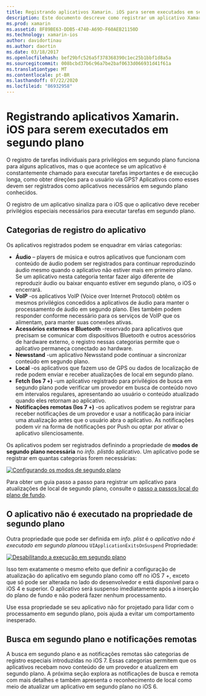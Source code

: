 ```yaml
---
title: Registrando aplicativos Xamarin. iOS para serem executados em segundo plano
description: Este documento descreve como registrar um aplicativo Xamarin. iOS para ser executado em segundo plano. Ele aborda aplicativos de áudio, aplicativos de VoIP, acessórios externos e Bluetooth e muito mais.
ms.prod: xamarin
ms.assetid: 8F89BE63-DDB5-4740-A69D-F60AEB21150D
ms.technology: xamarin-ios
author: davidortinau
ms.author: daortin
ms.date: 03/18/2017
ms.openlocfilehash: bef29bfc526a5f378368390c1ec25b1bbf1d8a5a
ms.sourcegitcommit: 008bcbd37b6c96a7be2baf0633d066931d41f61a
ms.translationtype: MT
ms.contentlocale: pt-BR
ms.lasthandoff: 07/22/2020
ms.locfileid: "86932958"
---
```

# <a name="registering-xamarinios-apps-to-run-in-the-background"></a>Registrando aplicativos Xamarin. iOS para serem executados em segundo plano

O registro de tarefas individuais para privilégios em segundo plano funciona para alguns aplicativos, mas o que acontece se um aplicativo é constantemente chamado para executar tarefas importantes e de execução longa, como obter direções para o usuário via GPS? Aplicativos como esses devem ser registrados como aplicativos necessários em segundo plano conhecidos.

O registro de um aplicativo sinaliza para o iOS que o aplicativo deve receber privilégios especiais necessários para executar tarefas em segundo plano.

## <a name="application-registration-categories"></a>Categorias de registro do aplicativo

Os aplicativos registrados podem se enquadrar em várias categorias:

- **Áudio** – players de música e outros aplicativos que funcionam com conteúdo de áudio podem ser registrados para continuar reproduzindo áudio mesmo quando o aplicativo não estiver mais em primeiro plano. Se um aplicativo nesta categoria tentar fazer algo diferente de reproduzir áudio ou baixar enquanto estiver em segundo plano, o iOS o encerrará.
- **VoIP** -os aplicativos VoIP (Voice over Internet Protocol) obtêm os mesmos privilégios concedidos a aplicativos de áudio para manter o processamento de áudio em segundo plano. Eles também podem responder conforme necessário para os serviços de VoIP que os alimentam, para manter suas conexões ativas.
- **Acessórios externos e Bluetooth** -reservado para aplicativos que precisam se comunicar com dispositivos Bluetooth e outros acessórios de hardware externo, o registro nessas categorias permite que o aplicativo permaneça conectado ao hardware.
- **Newsstand** -um aplicativo Newsstand pode continuar a sincronizar conteúdo em segundo plano.
- **Local** -os aplicativos que fazem uso de GPS ou dados de localização de rede podem enviar e receber atualizações de local em segundo plano.
- **Fetch (Ios 7 +)** -um aplicativo registrado para privilégios de busca em segundo plano pode verificar um provedor em busca de conteúdo novo em intervalos regulares, apresentando ao usuário o conteúdo atualizado quando eles retornam ao aplicativo.
- **Notificações remotas (Ios 7 +)** -os aplicativos podem se registrar para receber notificações de um provedor e usar a notificação para iniciar uma atualização antes que o usuário abra o aplicativo. As notificações podem vir na forma de notificações por Push ou optar por ativar o aplicativo silenciosamente.

Os aplicativos podem ser registrados definindo a propriedade de **modos de segundo plano necessária** no *info. plist*do aplicativo. Um aplicativo pode se registrar em quantas categorias forem necessárias:

 [![Configurando os modos de segundo plano](registering-applications-to-run-in-background-images/bgmodes.png)](registering-applications-to-run-in-background-images/bgmodes.png#lightbox)

Para obter um guia passo a passo para registrar um aplicativo para atualizações de local de segundo plano, consulte o [passo a passos local do plano de fundo](~/ios/app-fundamentals/backgrounding/ios-backgrounding-walkthroughs/location-walkthrough.md).

## <a name="application-does-not-run-in-background-property"></a>O aplicativo não é executado na propriedade de segundo plano

Outra propriedade que pode ser definida em *info. plist* é o *aplicativo não é executado em segundo plano*ou `UIApplicationExitsOnSuspend` Propriedade:

 [![Desabilitando a execução em segundo plano](registering-applications-to-run-in-background-images/plist.png)](registering-applications-to-run-in-background-images/plist.png#lightbox)

Isso tem exatamente o mesmo efeito que definir a configuração de atualização do aplicativo em segundo plano como off no iOS 7 +, exceto que só pode ser alterada no lado do desenvolvedor e está disponível para o iOS 4 e superior. O aplicativo será suspenso imediatamente após a inserção do plano de fundo e não poderá fazer nenhum processamento.

Use essa propriedade se seu aplicativo não for projetado para lidar com o processamento em segundo plano, pois ajuda a evitar um comportamento inesperado.

## <a name="background-fetch-and-remote-notifications"></a>Busca em segundo plano e notificações remotas

A busca em segundo plano e as notificações remotas são categorias de registro especiais introduzidas no iOS 7. Essas categorias permitem que os aplicativos recebam novo conteúdo de um provedor e atualizem em segundo plano. A próxima seção explora as notificações de busca e remota com mais detalhes e também apresenta o reconhecimento de local como meio de atualizar um aplicativo em segundo plano no iOS 6.
